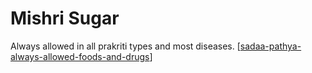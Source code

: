 # Mishri Sugar

Always allowed in all prakriti types and most diseases. [[sadaa-pathya-always-allowed-foods-and-drugs]]

[//begin]: # "Autogenerated link references for markdown compatibility"
[sadaa-pathya-always-allowed-foods-and-drugs]: sadaa-pathya-always-allowed-foods-and-drugs "Sadaa Pathya Always Allowed Foods and Drugs"
[//end]: # "Autogenerated link references"